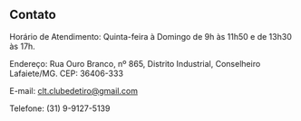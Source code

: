 ## Contato

Horário de Atendimento:
Quinta-feira à Domingo de 9h às 11h50 e de 13h30 às 17h.

Endereço: Rua Ouro Branco, nº 865,  Distrito Industrial, Conselheiro Lafaiete/MG. CEP: 36406-333

E-mail: [clt.clubedetiro@gmail.com](mailto:clt.clubedetiro@gmail.com)

Telefone: (31) 9-9127-5139


